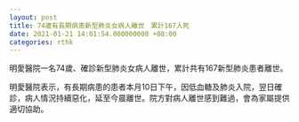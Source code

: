 ```yaml
---
layout: post
title: 74歲有長期病患新型肺炎女病人離世　累計167人死
date: 2021-01-21 14:01:54.000000000 +08:00
categories: rthk
---
```


明愛醫院一名74歲、確診新型肺炎女病人離世，累計共有167新型肺炎患者離世。

明愛醫院表示，有長期病患的患者本月10日下午，因低血糖及肺炎入院，翌日確診，病人情況持續惡化，延至今晨離世。院方對病人離世感到難過，會為家屬提供適切協助。
